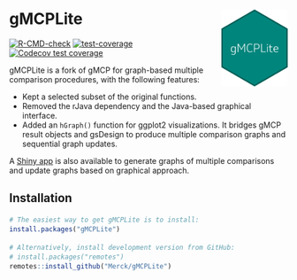 # gMCPLite <img src="man/figures/logo.png" align="right" width="120" />

<!-- badges: start -->
[![R-CMD-check](https://github.com/Merck/gMCPLite/actions/workflows/R-CMD-check.yaml/badge.svg)](https://github.com/Merck/gMCPLite/actions/workflows/R-CMD-check.yaml)
[![test-coverage](https://github.com/Merck/gMCPLite/workflows/test-coverage/badge.svg)](https://github.com/Merck/gMCPLite/actions)
[![Codecov test coverage](https://codecov.io/gh/Merck/gMCPLite/branch/main/graph/badge.svg)](https://app.codecov.io/gh/Merck/gMCPLite?branch=main)
<!-- badges: end -->

gMCPLite is a fork of gMCP for graph-based multiple comparison procedures,
with the following features:

- Kept a selected subset of the original functions.
- Removed the rJava dependency and the Java-based graphical interface.
- Added an `hGraph()` function for ggplot2 visualizations.
  It bridges gMCP result objects and gsDesign to produce
  multiple comparison graphs and sequential graph updates.

A [Shiny app](https://rinpharma.shinyapps.io/gmcp/) is also available to generate graphs of multiple comparisons and update graphs based on graphical approach.

## Installation

```r
# The easiest way to get gMCPLite is to install:
install.packages("gMCPLite")

# Alternatively, install development version from GitHub:
# install.packages("remotes")
remotes::install_github("Merck/gMCPLite")
```
